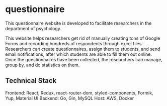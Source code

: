 # questionnaire

This questionnaire website is developed to facilitate researchers in the department of psychology.

This website helps researchers get rid of manually creating tons of Google Forms and recording hundreds of respondents through excel files. Researchers can create questionnaires, assign them to students, and send email notifications, after which students are able to fill them out online. Once the questionnaires have been collected, the researchers can manage, group by, and do statistics on them.

## Technical Stack

Frontend: React, Redux, react-router-dom, styled-components, Formik, Yup, Material UI
Backend: Go, Gin, MySQL
Host: AWS, Docker
